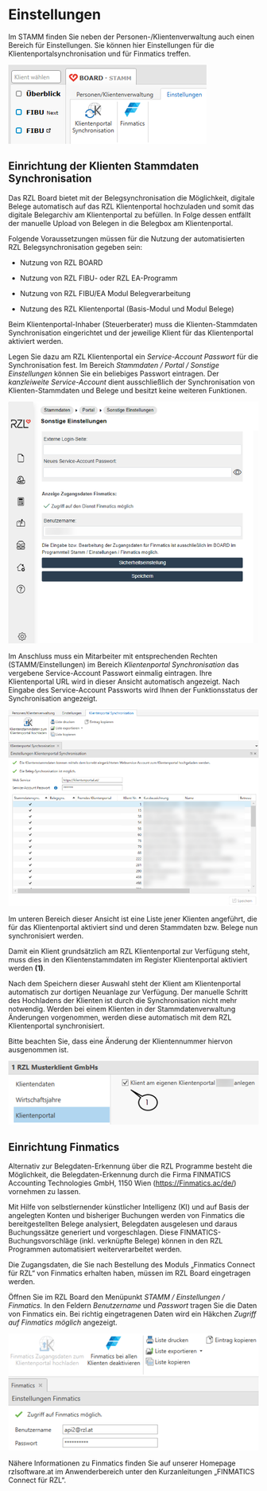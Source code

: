 # Einstellungen

Im STAMM finden Sie neben der Personen-/Klientenverwaltung auch einen
Bereich für Einstellungen. Sie können hier Einstellungen für die
Klientenportalsynchronisation und für Finmatics treffen.

![](<img/image152.png>) 

## Einrichtung der Klienten Stammdaten Synchronisation

Das RZL Board bietet mit der Belegsynchronisation die Möglichkeit,
digitale Belege automatisch auf das RZL Klientenportal hochzuladen und
somit das digitale Belegarchiv am Klientenportal zu befüllen. In Folge
dessen entfällt der manuelle Upload von Belegen in die Belegbox am
Klientenportal.

Folgende Voraussetzungen müssen für die Nutzung der automatisierten RZL
Belegsynchronisation gegeben sein:

-   Nutzung von RZL BOARD

-   Nutzung von RZL FIBU- oder RZL EA-Programm

-   Nutzung von RZL FIBU/EA Modul Belegverarbeitung

-   Nutzung des RZL Klientenportal (Basis-Modul und Modul Belege)

Beim Klientenportal-Inhaber (Steuerberater) muss die Klienten-Stammdaten
Synchronisation eingerichtet und der jeweilige Klient für das
Klientenportal aktiviert werden.

Legen Sie dazu am RZL Klientenportal ein *Service-Account Passwort* für
die Synchronisation fest. Im Bereich *Stammdaten / Portal / Sonstige
Einstellungen* können Sie ein beliebiges Passwort eintragen. Der
*kanzleiweite Service-Account* dient ausschließlich der Synchronisation
von Klienten-Stammdaten und Belege und besitzt keine weiteren
Funktionen.

![](<img/image153.png>) 

Im Anschluss muss ein Mitarbeiter mit entsprechenden Rechten
(STAMM/Einstellungen) im Bereich *Klientenportal Synchronisation* das
vergebene Service-Account Passwort einmalig eintragen. Ihre
Klientenportal URL wird in dieser Ansicht automatisch angezeigt. Nach
Eingabe des Service-Account Passworts wird Ihnen der Funktionsstatus der
Synchronisation angezeigt.

![](<img/image154.png>) 

Im unteren Bereich dieser Ansicht ist eine Liste jener Klienten
angeführt, die für das Klientenportal aktiviert sind und deren
Stammdaten bzw. Belege nun synchronisiert werden.

Damit ein Klient grundsätzlich am RZL Klientenportal zur Verfügung
steht, muss dies in den Klientenstammdaten im Register Klientenportal
aktiviert werden **(1)**.

Nach dem Speichern dieser Auswahl steht der Klient am Klientenportal
automatisch zur dortigen Neuanlage zur Verfügung. Der manuelle Schritt
des Hochladens der Klienten ist durch die Synchronisation nicht mehr
notwendig. Werden bei einem Klienten in der Stammdatenverwaltung
Änderungen vorgenommen, werden diese automatisch mit dem RZL
Klientenportal synchronisiert.

Bitte beachten Sie, dass eine Änderung der Klientennummer hiervon
ausgenommen ist.

![](<img/image155.png>) 

## Einrichtung Finmatics

Alternativ zur Belegdaten-Erkennung über die RZL Programme besteht die
Möglichkeit, die Belegdaten-Erkennung durch die Firma FINMATICS
Accounting Technologies GmbH, 1150 Wien (https://Finmatics.ac/de/)
vornehmen zu lassen.

Mit Hilfe von selbstlernender künstlicher Intelligenz (KI) und auf
Basis der angelegten Konten und bisheriger Buchungen werden von
Finmatics die bereitgestellten Belege analysiert, Belegdaten
ausgelesen und daraus Buchungssätze generiert und vorgeschlagen. Diese
FINMATICS-Buchungsvorschläge (inkl. verknüpfte Belege) können in den
RZL Programmen automatisiert weiterverarbeitet werden.

Die Zugangsdaten, die Sie nach Bestellung des Moduls „Finmatics
Connect für RZL“ von Finmatics erhalten haben, müssen im RZL Board
eingetragen werden.

Öffnen Sie im RZL Board den Menüpunkt *STAMM / Einstellungen /
Finmatics.* In den Feldern *Benutzername* und *Passwort* tragen Sie
die Daten von Finmatics ein. Bei richtig eingetragenen Daten wird ein
Häkchen *Zugriff auf Finmatics möglich* angezeigt.

![](<img/image156.png>) 

Nähere Informationen zu Finmatics finden Sie auf unserer Homepage
rzlsoftware.at im Anwenderbereich unter den Kurzanleitungen „FINMATICS
Connect für RZL“.